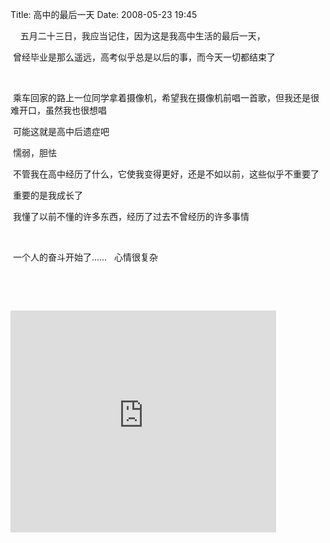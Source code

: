Title: 高中的最后一天
Date: 2008-05-23 19:45

<p> </p> 
<p>&nbsp;&nbsp;&nbsp; 五月二十三日，我应当记住，因为这是我高中生活的最后一天，</p> 
<p>&nbsp;曾经毕业是那么遥远，高考似乎总是以后的事，而今天一切都结束了</p> 
<p>&nbsp;</p> 
<p>&nbsp;乘车回家的路上一位同学拿着摄像机，希望我在摄像机前唱一首歌，但我还是很难开口，虽然我也很想唱</p> 
<p>&nbsp;可能这就是高中后遗症吧</p> 
<p>&nbsp;懦弱，胆怯</p> 
<p>&nbsp;不管我在高中经历了什么，它使我变得更好，还是不如以前，这些似乎不重要了</p> 
<p>&nbsp;重要的是我成长了</p> 
<p>&nbsp;我懂了以前不懂的许多东西，经历了过去不曾经历的许多事情</p> 
<p>&nbsp;</p> 
<p>&nbsp;一个人的奋斗开始了......&nbsp;&nbsp; 心情很复杂</p> 
<p>&nbsp;</p> 
<p> &nbsp;&nbsp;&nbsp;&nbsp;&nbsp;&nbsp;&nbsp;&nbsp;&nbsp;&nbsp;&nbsp;&nbsp;&nbsp;&nbsp;&nbsp;&nbsp;</p> 
<embed height="355" pluginspage="http://www.macromedia.com/go/getflashplayer" allownetworking="internal" width="425" allowscriptaccess="never" invokeurls="false" src="http://www.youtube.com/v/8GIQnLhXWBI&amp;hl=en&amp;rel=0&amp;color1=0x3a3a3a&amp;color2=0x999999" type="application/x-shockwave-flash" wmode="transparent" />
